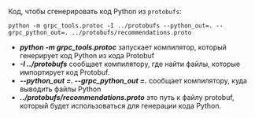 Код, чтобы сгенерировать код Python из `protobufs`:

```shell
python -m grpc_tools.protoc -I ../protobufs --python_out=. --grpc_python_out=. ../protobufs/recommendations.proto
```
<ul>
    <li> <b><i>python -m grpc_tools.protoc</i></b> запускает компилятор, который генерирует код Python из кода Protobuf </li>
    <li> <b><i>-I ../protobufs</i></b> сообщает компилятору, где найти файлы, которые импортирует код Protobuf. </li>
    <li> <b><i>--python_out =. --grpc_python_out =.</i></b>  сообщает компилятору, куда выводить файлы Python </li>
    <li> <b><i>../protobufs/recommendations.proto</i></b>  это путь к файлу protobuf, который будет использоваться для генерации кода Python. </li>
</ul>